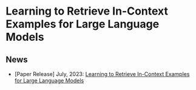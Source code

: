 # Learning to Retrieve In-Context Examples for Large Language Models

## News
- [Paper Release] July, 2023: [Learning to Retrieve In-Context Examples for Large Language Models](https://arxiv.org/abs/2307.07164)
